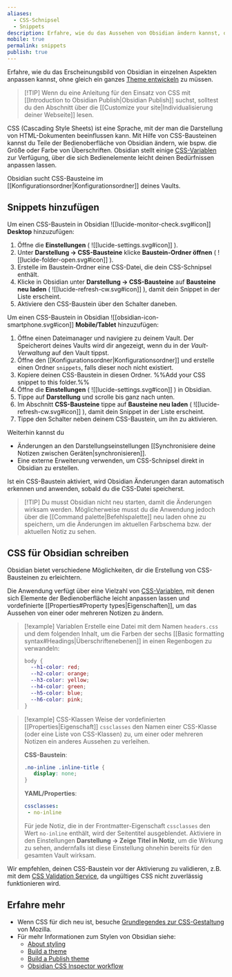 ```yaml
---
aliases:
  - CSS-Schnipsel
  - Snippets
description: Erfahre, wie du das Aussehen von Obsidian ändern kannst, ohne ein Farbschema zu erstellen.
mobile: true
permalink: snippets
publish: true
---
```


Erfahre, wie du das Erscheinungsbild von Obsidian in einzelnen Aspekten anpassen kannst, ohne gleich ein ganzes [Theme entwickeln](https://docs.obsidian.md/Themes/App+themes/Build+a+theme) zu müssen.

> [!TIP] Wenn du eine Anleitung für den Einsatz von CSS mit [[Introduction to Obsidian Publish|Obsidian Publish]] suchst, solltest du den Abschnitt über die [[Customize your site|Individualisierung deiner Webseite]] lesen.

CSS (Cascading Style Sheets) ist eine Sprache, mit der man die Darstellung von HTML-Dokumenten beeinflussen kann. Mit Hilfe von CSS-Bausteinen kannst du Teile der Bedienoberfläche von Obsidian ändern, wie bspw. die Größe oder Farbe von Überschriften. Obsidian stellt einige [CSS-Variablen](https://docs.obsidian.md/Reference/CSS+variables/CSS+variables) zur Verfügung, über die sich Bedienelemente leicht deinen Bedürfnissen anpassen lassen.

Obsidian sucht CSS-Bausteine im [[Konfigurationsordner|Konfigurationsordner]] deines Vaults.

## Snippets hinzufügen

Um einen CSS-Baustein in Obsidian ![[lucide-monitor-check.svg#icon]] **Desktop** hinzuzufügen:

1. Öffne die **Einstellungen** ( ![[lucide-settings.svg#icon]] ).
2. Unter **Darstellung → CSS-Bausteine** klicke **Baustein-Ordner öffnen** ( ![[lucide-folder-open.svg#icon]] ).
3. Erstelle im Baustein-Ordner eine CSS-Datei, die dein CSS-Schnipsel enthält.
4. Klicke in Obsidian unter **Darstellung → CSS-Bausteine** auf **Bausteine neu laden** ( ![[lucide-refresh-cw.svg#icon]] ), damit dein Snippet in der Liste erscheint.
5. Aktiviere den CSS-Baustein über den Schalter daneben.

Um einen CSS-Baustein in Obsidian ![[obsidian-icon-smartphone.svg#icon]] **Mobile/Tablet** hinzuzufügen:

1. Öffne einen Dateimanager und navigiere zu deinem Vault. Der Speicherort deines Vaults wird dir angezeigt, wenn du in der _Vault-Verwaltung_ auf den Vault tippst.
2. Öffne den [[Konfigurationsordner|Konfigurationsordner]] und erstelle einen Ordner `snippets`, falls dieser noch nicht existiert.
3. Kopiere deinen CSS-Baustein in diesen Ordner. %%Add your CSS snippet to this folder.%%
4. Öffne die **Einstellungen** ( ![[lucide-settings.svg#icon]] ) in Obsidian.
5. Tippe auf **Darstellung** und scrolle bis ganz nach unten.
6. Im Abschnitt **CSS-Bausteine** tippe auf **Bausteine neu laden** ( ![[lucide-refresh-cw.svg#icon]] ), damit dein Snippet in der Liste erscheint.
7. Tippe den Schalter neben deinem CSS-Baustein, um ihn zu aktivieren.

Weiterhin kannst du

- Änderungen an den Darstellungseinstellungen [[Synchronisiere deine Notizen zwischen Geräten|synchronisieren]].
- Eine externe Erweiterung verwenden, um CSS-Schnipsel direkt in Obsidian zu erstellen.

Ist ein CSS-Baustein aktiviert, wird Obsidian Änderungen daran automatisch erkennen und anwenden, sobald du die CSS-Datei speicherst.

> [!TIP] Du musst Obsidian nicht neu starten, damit die Änderungen wirksam werden. Möglicherweise musst du die Anwendung jedoch über die [[Command palette|Befehlspalette]] neu laden ohne zu speichern, um die Änderungen im aktuellen Farbschema bzw. der aktuellen Notiz zu sehen.

## CSS für Obsidian schreiben

Obsidian bietet verschiedene Möglichkeiten, dir die Erstellung von CSS-Bausteinen zu erleichtern.

Die Anwendung verfügt über eine Vielzahl von [CSS-Variablen](https://docs.obsidian.md/Reference/CSS+variables/CSS+variables), mit denen sich Elemente der Bedienoberfläche leicht anpassen lassen und vordefinierte [[Properties#Property types|Eigenschaften]], um das Aussehen von einer oder mehreren Notizen zu ändern.

> [!example] Variablen
> Erstelle eine Datei mit dem Namen `headers.css` und dem folgenden Inhalt, um die Farben der sechs [[Basic formatting syntax#Headings|Überschriftenebenen]] in einen Regenbogen zu verwandeln:
>
> ```css
> body {
>   --h1-color: red;
>   --h2-color: orange;
>   --h3-color: yellow;
>   --h4-color: green;
>   --h5-color: blue;
>   --h6-color: pink;
> }
> ```

> [!example] CSS-Klassen
> Weise der vordefinierten [[Properties|Eigenschaft]] `cssclasses` den Namen einer CSS-Klasse (oder eine Liste von CSS-Klassen) zu, um einer oder mehreren Notizen ein anderes Aussehen zu verleihen.
> 
> **CSS-Baustein**:
> ```css
> .no-inline .inline-title {
>    display: none;
> }
> ```
> 
> **YAML/Properties**:
> ```yaml
> cssclasses:
>  - no-inline
> ```
> 
> Für jede Notiz, die in der Frontmatter-Eigenschaft `cssclasses` den Wert `no-inline` enthält, wird der Seitentitel ausgeblendet. Aktiviere in den Einstellungen **Darstellung → Zeige Titel in Notiz**, um die Wirkung zu sehen, andernfalls ist diese Einstellung ohnehin bereits für den gesamten Vault wirksam.

Wir empfehlen, deinen CSS-Baustein vor der Aktivierung zu validieren, z.B. mit dem [CSS Validation Service](https://jigsaw.w3.org/css-validator/), da ungültiges CSS nicht zuverlässig funktionieren wird.

## Erfahre mehr

- Wenn CSS für dich neu ist, besuche [Grundlegendes zur CSS-Gestaltung](https://developer.mozilla.org/de/docs/Learn_web_development/Core/Styling_basics) von Mozilla.
- Für mehr Informationen zum Stylen von Obsidian siehe:
  - [About styling](https://docs.obsidian.md/Reference/CSS+variables/About+styling)
  - [Build a theme](https://docs.obsidian.md/Themes/App+themes/Build+a+theme)
  - [Build a Publish theme](https://docs.obsidian.md/Themes/Obsidian+Publish+themes/Build+a+Publish+theme)
  - [Obsidian CSS Inspector workflow](https://forum.obsidian.md/t/obsidian-css-inspector-workflow/58178)
